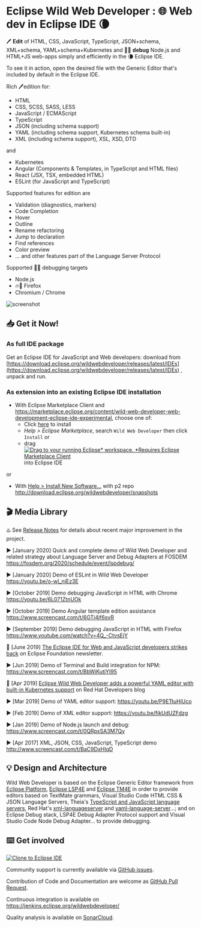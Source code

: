 # Eclipse Wild Web Developer : 🌐 Web dev in Eclipse IDE 🌘

🖊️ **Edit** of HTML, CSS, JavaScript, TypeScript, JSON+schema, XML+schema, YAML+schema+Kubernetes and 🦟🔫 **debug** Node.js and HTML+JS web-apps simply and efficiently in the 🌘 Eclipse IDE.

To see it in action, open the desired file with the Generic Editor that's included by default in the Eclipse IDE.

Rich 🖊️edition for:

* HTML
* CSS, SCSS, SASS, LESS
* JavaScript / ECMAScript
* TypeScript
* JSON (including schema support)
* YAML (including schema support, Kubernetes schema built-in)
* XML (including schema support), XSL, XSD, DTD

and

* Kubernetes
* Angular (Components & Templates, in TypeScript and HTML files)
* React (JSX, TSX, embedded HTML)
* ESLint (for JavaScript and TypeScript)

Supported features for edition are

* Validation (diagnostics, markers)
* Code Completion
* Hover
* Outline
* Rename refactoring
* Jump to declaration
* Find references
* Color preview
* ... and other features part of the Language Server Protocol

Supported 🦟🔫 debugging targets

* Node.js
* 🔥🦊 Firefox
* Chromium / Chrome

![screenshot](documentation-files/wildwebdeveloper-screenshot.png "Wild Web Developer screenshot")

## 📥 Get it Now!

### As full IDE package

Get an Eclipse IDE for JavaScript and Web developers: download from [https://download.eclipse.org/wildwebdeveloper/releases/latest/IDEs](https://download.eclipse.org/wildwebdeveloper/releases/latest/IDEs) , unpack and run.

### As extension into an existing Eclipse IDE installation

* With Eclipse Marketplace Client and https://marketplace.eclipse.org/content/wild-web-developer-web-development-eclipse-ide-experimental, choose one of:
  * Click [here](https://marketplace.eclipse.org/marketplace-client-intro?mpc_install=3394048) to install
  * *Help > Eclipse Marketplace*, search `Wild Web Developer` then click `Install` or
  * drag <a href="http://marketplace.eclipse.org/marketplace-client-intro?mpc_install=3394048" class="drag" title="Drag to your running Eclipse* workspace. *Requires Eclipse Marketplace Client"><img class="img-responsive" src="https://marketplace.eclipse.org/sites/all/themes/solstice/public/images/marketplace/btn-install.png" alt="Drag to your running Eclipse* workspace. *Requires Eclipse Marketplace Client" /></a> into Eclipse IDE

or

* With [Help > Install New Software...](http://help.eclipse.org/neon/index.jsp?topic=%2Forg.eclipse.platform.doc.user%2Ftasks%2Ftasks-124.htm) with p2 repo http://download.eclipse.org/wildwebdeveloper/snapshots

## 🎬 Media Library

♨️ See [Release Notes](RELEASE_NOTES.md) for details about recent major improvement in the project.

▶️ [January 2020] Quick and complete demo of Wild Web Developer and related strategy about Language Server and Debug Adapters at FOSDEM https://fosdem.org/2020/schedule/event/lspdebug/

▶️ [January 2020] Demo of ESLint in Wild Web Developer https://youtu.be/o-wI_niEz3E

▶️ [October 2019] Demo debugging JavaScript in HTML with Chrome https://youtu.be/6L071ZtnUOk

▶️ [October 2019] Demo Angular template edition assistance https://www.screencast.com/t/6GTi4jf6svR

▶️ [September 2019] Demo debugging JavaScript in HTML with Firefox https://www.youtube.com/watch?v=4Q_-CtvsEjY

📰 [June 2019] [The Eclipse IDE for Web and JavaScript developers strikes back](https://www.eclipse.org/community/eclipse_newsletter/2019/june/eclipsetldr.php) on Eclipse Foundation newsletter.

▶️ [Jun 2019] Demo of Terminal and Build integration for NPM: https://www.screencast.com/t/BbWiKutjYI95

📰 [Apr 2019] [Eclipse Wild Web Developer adds a powerful YAML editor with built-in Kubernetes support](https://developers.redhat.com/blog/2019/04/10/eclipse-wild-web-developer-adds-a-powerful-yaml-editor-with-built-in-kubernetes-support/) on Red Hat Developers blog

▶️ [Mar 2019] Demo of YAML editor support: https://youtu.be/P9ETtuHiUco

▶️ [Feb 2019] Demo of XML editor support: https://youtu.be/fikUdUZFdzg

▶️ [Jan 2019] Demo of Node.js launch and debug: https://www.screencast.com/t/0QRpxSA3M7Qy

▶️ [Apr 2017] XML, JSON, CSS, JavaScript, TypeScript demo http://www.screencast.com/t/BaC9DxHIqD


## 💡 Design and Architecture

Wild Web Developer is based on the Eclipse Generic Editor framework from [Eclipse Platform](https://projects.eclipse.org/projects/eclipse.platform), [Eclipse LSP4E](https://projects.eclipse.org/projects/technology.lsp4e) and [Eclipse TM4E](https://github.com/eclipse/tm4e) in order to provide editors based on TextMate grammars, Visual Studio Code HTML CSS & JSON Language Servers, Theia's [TypeScript and JavaScript language servers](https://github.com/theia-ide/typescript-language-server), Red Hat's [xml-languageserver](https://github.com/angelozerr/lsp4xml) and [yaml-language-server](https://github.com/redhat-developer/yaml-language-server/)...; and on Eclipse Debug stack, LSP4E Debug Adapter Protocol support and Visual Studio Code Node Debug Adapter... to provide debugging.

## ⌨️ Get involved

<a href="https://mickaelistria.github.io/redirctToEclipseIDECloneCommand/redirect.html"><img src="https://mickaelistria.github.io/redirctToEclipseIDECloneCommand/cloneToEclipseBadge.png" alt="Clone to Eclipse IDE"/></a>  

Community support is currently available via [GitHub issues](https://github.com/eclipse/wildwebdeveloper/issues).

Contribution of Code and Documentation are welcome as [GitHub Pull Request](https://github.com/eclipse/wildwebdeveloper/pulls).

Continuous integration is available on https://jenkins.eclipse.org/wildwebdeveloper/

Quality analysis is available on [SonarCloud](https://sonarcloud.io/dashboard?id=eclipse-wildwebdeveloper).
